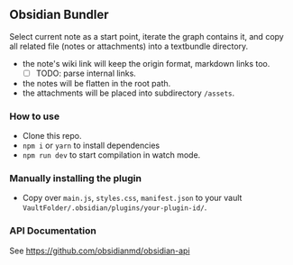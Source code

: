 ## Obsidian Bundler

Select current note as a start point, iterate the graph contains it, and copy all related file (notes or attachments) into a textbundle directory.

+ the note's wiki link will keep the origin format, markdown links too.
    + [ ] TODO: parse internal links.
+ the notes will be flatten in the root path.
+ the attachments will be placed into subdirectory `/assets`.

### How to use

- Clone this repo.
- `npm i` or `yarn` to install dependencies
- `npm run dev` to start compilation in watch mode.

### Manually installing the plugin

- Copy over `main.js`, `styles.css`, `manifest.json` to your vault `VaultFolder/.obsidian/plugins/your-plugin-id/`.

### API Documentation

See https://github.com/obsidianmd/obsidian-api
